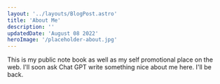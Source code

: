 ```yaml
---
layout: '../layouts/BlogPost.astro'
title: 'About Me'
description: ''
updatedDate: 'August 08 2022'
heroImage: '/placeholder-about.jpg'
---
```


This is my public note book as well as my self promotional place on the web. I'll soon ask Chat GPT write something nice about me here. I'll be back.
